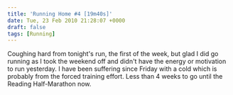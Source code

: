 ```yaml
---
title: 'Running Home #4 [19m40s]'
date: Tue, 23 Feb 2010 21:28:07 +0000
draft: false
tags: [Running]
---
```


Coughing hard from tonight's run, the first of the week, but glad I did go running as I took the weekend off and didn't have the energy or motivation to run yesterday. I have been suffering since Friday with a cold which is probably from the forced training effort. Less than 4 weeks to go until the Reading Half-Marathon now.